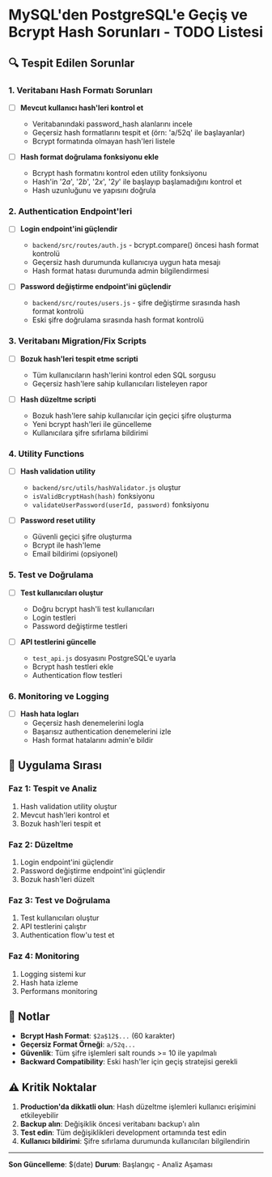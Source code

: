 # MySQL'den PostgreSQL'e Geçiş ve Bcrypt Hash Sorunları - TODO Listesi

## 🔍 Tespit Edilen Sorunlar

### 1. Veritabanı Hash Formatı Sorunları
- [ ] **Mevcut kullanıcı hash'leri kontrol et**
  - Veritabanındaki password_hash alanlarını incele
  - Geçersiz hash formatlarını tespit et (örn: 'a/52q' ile başlayanlar)
  - Bcrypt formatında olmayan hash'leri listele

- [ ] **Hash format doğrulama fonksiyonu ekle**
  - Bcrypt hash formatını kontrol eden utility fonksiyonu
  - Hash'in '$2a$', '$2b$', '$2x$', '$2y$' ile başlayıp başlamadığını kontrol et
  - Hash uzunluğunu ve yapısını doğrula

### 2. Authentication Endpoint'leri
- [ ] **Login endpoint'ini güçlendir**
  - `backend/src/routes/auth.js` - bcrypt.compare() öncesi hash format kontrolü
  - Geçersiz hash durumunda kullanıcıya uygun hata mesajı
  - Hash format hatası durumunda admin bilgilendirmesi

- [ ] **Password değiştirme endpoint'ini güçlendir**
  - `backend/src/routes/users.js` - şifre değiştirme sırasında hash format kontrolü
  - Eski şifre doğrulama sırasında hash format kontrolü

### 3. Veritabanı Migration/Fix Scripts
- [ ] **Bozuk hash'leri tespit etme scripti**
  - Tüm kullanıcıların hash'lerini kontrol eden SQL sorgusu
  - Geçersiz hash'lere sahip kullanıcıları listeleyen rapor

- [ ] **Hash düzeltme scripti**
  - Bozuk hash'lere sahip kullanıcılar için geçici şifre oluşturma
  - Yeni bcrypt hash'leri ile güncelleme
  - Kullanıcılara şifre sıfırlama bildirimi

### 4. Utility Functions
- [ ] **Hash validation utility**
  - `backend/src/utils/hashValidator.js` oluştur
  - `isValidBcryptHash(hash)` fonksiyonu
  - `validateUserPassword(userId, password)` fonksiyonu

- [ ] **Password reset utility**
  - Güvenli geçici şifre oluşturma
  - Bcrypt ile hash'leme
  - Email bildirimi (opsiyonel)

### 5. Test ve Doğrulama
- [ ] **Test kullanıcıları oluştur**
  - Doğru bcrypt hash'li test kullanıcıları
  - Login testleri
  - Password değiştirme testleri

- [ ] **API testlerini güncelle**
  - `test_api.js` dosyasını PostgreSQL'e uyarla
  - Bcrypt hash testleri ekle
  - Authentication flow testleri

### 6. Monitoring ve Logging
- [ ] **Hash hata logları**
  - Geçersiz hash denemelerini logla
  - Başarısız authentication denemelerini izle
  - Hash format hatalarını admin'e bildir

## 🚀 Uygulama Sırası

### Faz 1: Tespit ve Analiz
1. Hash validation utility oluştur
2. Mevcut hash'leri kontrol et
3. Bozuk hash'leri tespit et

### Faz 2: Düzeltme
1. Login endpoint'ini güçlendir
2. Password değiştirme endpoint'ini güçlendir
3. Bozuk hash'leri düzelt

### Faz 3: Test ve Doğrulama
1. Test kullanıcıları oluştur
2. API testlerini çalıştır
3. Authentication flow'u test et

### Faz 4: Monitoring
1. Logging sistemi kur
2. Hash hata izleme
3. Performans monitoring

## 📝 Notlar

- **Bcrypt Hash Format**: `$2a$12$...` (60 karakter)
- **Geçersiz Format Örneği**: `a/52q...` 
- **Güvenlik**: Tüm şifre işlemleri salt rounds >= 10 ile yapılmalı
- **Backward Compatibility**: Eski hash'ler için geçiş stratejisi gerekli

## ⚠️ Kritik Noktalar

1. **Production'da dikkatli olun**: Hash düzeltme işlemleri kullanıcı erişimini etkileyebilir
2. **Backup alın**: Değişiklik öncesi veritabanı backup'ı alın
3. **Test edin**: Tüm değişiklikleri development ortamında test edin
4. **Kullanıcı bildirimi**: Şifre sıfırlama durumunda kullanıcıları bilgilendirin

---

**Son Güncelleme**: $(date)
**Durum**: Başlangıç - Analiz Aşaması